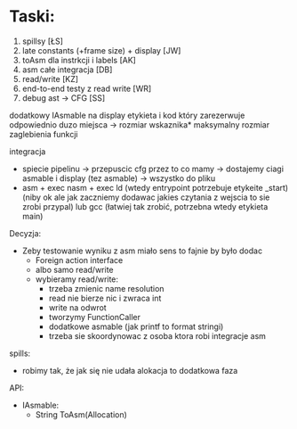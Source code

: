 ﻿# Taski:
1. spillsy [ŁS]
2. late constants (+frame size)  + display [JW]
3. toAsm dla instrkcji i labels [AK]
4. asm całe integracja [DB]
5. read/write [KZ]
6. end-to-end testy z read write [WR]
7. debug ast -> CFG [SS]

dodatkowy IAsmable na display
etykieta i kod który zarezerwuje odpowiednio duzo miejsca ->
rozmiar wskaznika* maksymalny rozmiar zaglebienia funkcji

integracja
- spiecie pipelinu -> przepuscic cfg przez to co mamy -> dostajemy ciagi asmable i display (tez asmable) -> wszystko do pliku
- asm + exec nasm + exec ld (wtedy entrypoint potrzebuje etykeite \_start) (niby ok ale jak zaczniemy dodawac jakies czytania z wejscia to sie zrobi przypal) lub gcc (łatwiej tak zrobić, potrzebna wtedy etykieta main)

Decyzja:
- Zeby testowanie wyniku z asm miało sens to fajnie by było dodac
    - Foreign action interface
    - albo samo read/write
    - wybieramy read/write:
        - trzeba zmienic name resolution
        - read nie bierze nic i zwraca int
        - write na odwrot
        - tworzymy FunctionCaller
        - dodatkowe asmable (jak printf to format stringi)
        - trzeba sie skoordynowac z osoba ktora robi integracje asm

spills:
- robimy tak, że jak się nie udała alokacja to dodatkowa faza

API:
- IAsmable:
    - String ToAsm(Allocation)